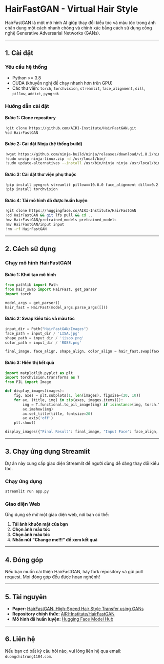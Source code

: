# HairFastGAN - Virtual Hair Style

HairFastGAN là một mô hình AI giúp thay đổi kiểu tóc và màu tóc trong ảnh chân dung một cách nhanh chóng và chính xác bằng cách sử dụng công nghệ Generative Adversarial Networks (GANs).

---
## 1. Cài đặt

### Yêu cầu hệ thống
- Python >= 3.8
- CUDA (khuyến nghị để chạy nhanh hơn trên GPU)
- Các thư viện: `torch`, `torchvision`, `streamlit`, `face_alignment`, `dill`, `pillow`, `addict`, `pyngrok`

### Hướng dẫn cài đặt

#### **Bước 1: Clone repository**
```sh
!git clone https://github.com/AIRI-Institute/HairFastGAN.git
%cd HairFastGAN
```

#### **Bước 2: Cài đặt Ninja** (hệ thống build)
```sh
!wget https://github.com/ninja-build/ninja/releases/download/v1.8.2/ninja-linux.zip
!sudo unzip ninja-linux.zip -d /usr/local/bin/
!sudo update-alternatives --install /usr/bin/ninja ninja /usr/local/bin/ninja 1 --force
```

#### **Bước 3: Cài đặt thư viện phụ thuộc**
```sh
!pip install pyngrok streamlit pillow==10.0.0 face_alignment dill==0.2.7.1 addict fpie git+https://github.com/openai/CLIP.git -q
!pip install torchvision
```

#### **Bước 4: Tải mô hình đã được huấn luyện**
```sh
!git clone https://huggingface.co/AIRI-Institute/HairFastGAN
!cd HairFastGAN && git lfs pull && cd ..
!mv HairFastGAN/pretrained_models pretrained_models
!mv HairFastGAN/input input
!rm -rf HairFastGAN
```

---
## 2. Cách sử dụng

### **Chạy mô hình HairFastGAN**

#### **Bước 1: Khởi tạo mô hình**
```python
from pathlib import Path
from hair_swap import HairFast, get_parser
import torch

model_args = get_parser()
hair_fast = HairFast(model_args.parse_args([]))
```

#### **Bước 2: Swap kiểu tóc và màu tóc**
```python
input_dir = Path("HairFastGAN/Images")
face_path = input_dir / 'LISA.jpg'
shape_path = input_dir / 'jisoo.png'
color_path = input_dir / 'ROSE.png'

final_image, face_align, shape_align, color_align = hair_fast.swap(face_path, shape_path, color_path, align=True)
```

#### **Bước 3: Hiển thị kết quả**
```python
import matplotlib.pyplot as plt
import torchvision.transforms as T
from PIL import Image

def display_images(images):
    fig, axes = plt.subplots(1, len(images), figsize=(20, 10))
    for ax, (title, img) in zip(axes, images.items()):
        img = T.functional.to_pil_image(img) if isinstance(img, torch.Tensor) else img
        ax.imshow(img)
        ax.set_title(title, fontsize=20)
        ax.axis('off')
    plt.show()

display_images({"Final Result": final_image, "Input Face": face_align, "Hair Shape": shape_align, "Hair Color": color_align})
```

---
## 3. Chạy ứng dụng Streamlit

Dự án này cung cấp giao diện Streamlit để người dùng dễ dàng thay đổi kiểu tóc.

### **Chạy ứng dụng**
```sh
streamlit run app.py
```

### **Giao diện Web**
Ứng dụng sẽ mở một giao diện web, nơi bạn có thể:
1. **Tải ảnh khuôn mặt của bạn**
2. **Chọn ảnh mẫu tóc**
3. **Chọn ảnh màu tóc**
4. **Nhấn nút "Change me!!!" để xem kết quả**

---
## 4. Đóng góp
Nếu bạn muốn cải thiện HairFastGAN, hãy fork repository và gửi pull request. Mọi đóng góp đều được hoan nghênh!

---
## 5. Tài nguyên
- **Paper:** [HairFastGAN: High-Speed Hair Style Transfer using GANs](https://arxiv.org/abs/xxxxxx)
- **Repository chính thức:** [AIRI-Institute/HairFastGAN](https://github.com/AIRI-Institute/HairFastGAN)
- **Mô hình đã huấn luyện:** [Hugging Face Model Hub](https://huggingface.co/AIRI-Institute/HairFastGAN)

---
## 6. Liên hệ
Nếu bạn có bất kỳ câu hỏi nào, vui lòng liên hệ qua email: `duongchitrung1104.com`.

